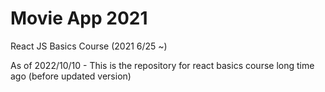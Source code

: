 # Movie App 2021

React JS Basics Course (2021 6/25 ~)

As of 2022/10/10 - This is the repository for react basics course long time ago (before updated version)
